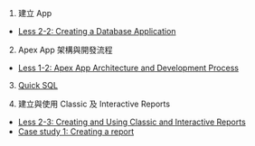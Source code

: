 1. 建立 App
- [Less 2-2: Creating a Database Application](cht/2-2_Creating_Database_Application/02_2-2-Creating_Database_Application_cht_marp.pdf)

2. Apex App 架構與開發流程
- [Less 1-2: Apex App Architecture and Development Process](cht/1_introduction/01_2-app_arch_devp_process_cht_marp.pdf)

3. [Quick SQL](cht/quick_sql/quicksql_intro_ch_marp.pdf)


4. 建立與使用 Classic 及 Interactive Reports
  - [Less 2-3: Creating and Using Classic and Interactive Reports](cht/3-2_Developing_Reports/04_3-2_case_study_1_ch.pdf)
  - [Case study 1: Creating a report ](cht/3-2_Developing_Reports)



